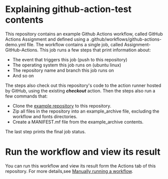 # Explaining github-action-test contents
This repository contains an example Github Actions workflow, called GitHub Actions Assignment and defined using a .github/workflows/github-actions-demo.yml file.
The workflow contains a single job, called Assignment-GitHub-Actions. This job runs a few steps that print information about:
- The event that triggers this job (push to this repository)
- The operating system this job runs on (ubuntu linux)
- The repository name and branch this job runs on
- And so on

The steps also check out this repository's code to the action runner hosted by GitHub, using the existing ***checkout*** action.
Then the steps also run a few commands that:
- Clone the [example repository](https://github.com/heremaps/maps-api-for-javascript-examples) to this repository.
- Zip all files in the repository into an example_archive file, excluding the workflow and fonts directories. 
- Create a MANIFEST.mf file from the example_archive contents.

The last step prints the final job status.

# Run the workflow and view its result
You can run this workflow and view its result form the Actions tab of this repository. For more details,see [Manually running a workflow](https://docs.github.com/en/actions/managing-workflow-runs/manually-running-a-workflow).
